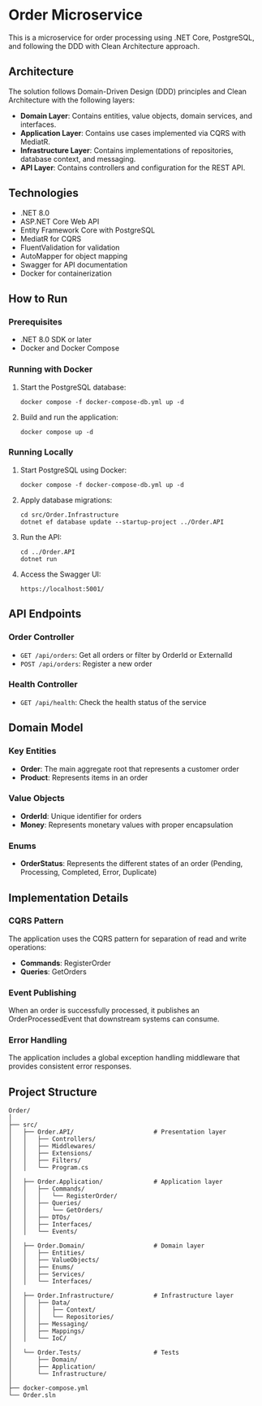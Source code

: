 # Order Microservice

This is a microservice for order processing using .NET Core, PostgreSQL, and following the DDD with Clean Architecture approach.

## Architecture

The solution follows Domain-Driven Design (DDD) principles and Clean Architecture with the following layers:

- **Domain Layer**: Contains entities, value objects, domain services, and interfaces.
- **Application Layer**: Contains use cases implemented via CQRS with MediatR.
- **Infrastructure Layer**: Contains implementations of repositories, database context, and messaging.
- **API Layer**: Contains controllers and configuration for the REST API.

## Technologies

- .NET 8.0
- ASP.NET Core Web API
- Entity Framework Core with PostgreSQL
- MediatR for CQRS
- FluentValidation for validation
- AutoMapper for object mapping
- Swagger for API documentation
- Docker for containerization

## How to Run

### Prerequisites

- .NET 8.0 SDK or later
- Docker and Docker Compose

### Running with Docker

1. Start the PostgreSQL database:
   ```
   docker compose -f docker-compose-db.yml up -d
   ```

2. Build and run the application:
   ```
   docker compose up -d
   ```

### Running Locally

1. Start PostgreSQL using Docker:
   ```
   docker compose -f docker-compose-db.yml up -d
   ```

2. Apply database migrations:
   ```
   cd src/Order.Infrastructure
   dotnet ef database update --startup-project ../Order.API
   ```

3. Run the API:
   ```
   cd ../Order.API
   dotnet run
   ```

4. Access the Swagger UI:
   ```
   https://localhost:5001/
   ```

## API Endpoints

### Order Controller

- `GET /api/orders`: Get all orders or filter by OrderId or ExternalId
- `POST /api/orders`: Register a new order

### Health Controller

- `GET /api/health`: Check the health status of the service

## Domain Model

### Key Entities

- **Order**: The main aggregate root that represents a customer order
- **Product**: Represents items in an order

### Value Objects

- **OrderId**: Unique identifier for orders
- **Money**: Represents monetary values with proper encapsulation

### Enums

- **OrderStatus**: Represents the different states of an order (Pending, Processing, Completed, Error, Duplicate)

## Implementation Details

### CQRS Pattern

The application uses the CQRS pattern for separation of read and write operations:

- **Commands**: RegisterOrder
- **Queries**: GetOrders

### Event Publishing

When an order is successfully processed, it publishes an OrderProcessedEvent that downstream systems can consume.

### Error Handling

The application includes a global exception handling middleware that provides consistent error responses.

## Project Structure

```
Order/
│
├── src/
│   ├── Order.API/                      # Presentation layer
│   │   ├── Controllers/
│   │   ├── Middlewares/
│   │   ├── Extensions/
│   │   ├── Filters/
│   │   └── Program.cs
│
│   ├── Order.Application/              # Application layer
│   │   ├── Commands/
│   │   │   └── RegisterOrder/
│   │   ├── Queries/
│   │   │   └── GetOrders/
│   │   ├── DTOs/
│   │   ├── Interfaces/
│   │   └── Events/
│
│   ├── Order.Domain/                   # Domain layer
│   │   ├── Entities/
│   │   ├── ValueObjects/
│   │   ├── Enums/
│   │   ├── Services/
│   │   └── Interfaces/
│
│   ├── Order.Infrastructure/           # Infrastructure layer
│   │   ├── Data/
│   │   │   ├── Context/
│   │   │   └── Repositories/
│   │   ├── Messaging/
│   │   ├── Mappings/
│   │   └── IoC/
│
│   └── Order.Tests/                    # Tests
│       ├── Domain/
│       ├── Application/
│       └── Infrastructure/
│
├── docker-compose.yml
└── Order.sln
```
